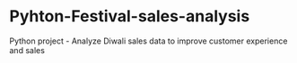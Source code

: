 # Pyhton-Festival-sales-analysis
Python project - Analyze Diwali sales data to improve customer experience and sales
